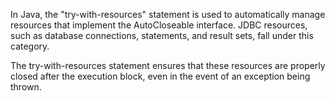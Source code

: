 In Java, the "try-with-resources" statement is used to automatically manage resources that implement the AutoCloseable interface.
JDBC resources, such as database connections, statements, and result sets, fall under this category.

The try-with-resources statement ensures that these resources are properly closed after the execution block,
even in the event of an exception being thrown. 
